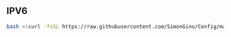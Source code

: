 ## IPV6
```sh
bash <(curl -fsSL https://raw.githubusercontent.com/SimonGino/Config/master/sh/ipv6.sh)
```
